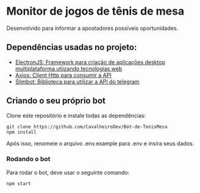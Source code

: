 # Monitor de jogos de tênis de mesa

Desenvolvido para informar a apostadores possíveis oportunidades.

## Dependências usadas no projeto:

- [ElectronJS: Framework para criação de aplicações desktop multiplataforma utiizando tecnologias web](https://www.electronjs.org/docs)
- [Axios: Client Http para consumir a API](https://github.com/axios/axios)
- [Slimbot: Biblioteca para utilizar a API do telegram](https://github.com/edisonchee/slimbot)

## Criando o seu próprio bot

Clone este repositório e instale todas as dependências:

```
git clone https://github.com/CavalheiroDev/Bot-de-TenisMesa
npm install
```

Após isso, renomeie o arquivo .env.example para .env e insira seus dados.

### Rodando o bot

Para rodar o bot, deve usar o seguinte comando:

```
npm start
```
